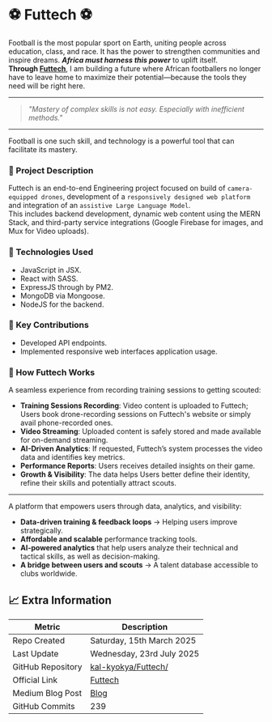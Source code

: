 # :soccer: Futtech :soccer:
Football is the most popular sport on Earth, uniting people across education, class, and race. It has the power to strengthen communities and inspire dreams. _**Africa must harness this power**_ to uplift itself.<br />
**Through [Futtech](https://www.futtech.kalkyokya.tech)**, I am building a future where African footballers no longer have to leave home to maximize their potential—because the tools they need will be right here.<br />

---

> _"Mastery of complex skills is not easy. Especially with inefficient methods."_

---

Football is one such skill, and technology is a powerful tool that can facilitate its mastery.


### :page_with_curl: Project Description
Futtech is an end-to-end Engineering project focused on build of ```camera-equipped drones```, development of a ```responsively designed web platform``` and integration of an ```assistive Large Language Model```.<br />
This includes backend development, dynamic web content using the MERN Stack, and third-party service integrations (Google Firebase for images, and Mux for Video uploads).

### :wrench: Technologies Used
- JavaScript in JSX.
- React with SASS.
- ExpressJS through by PM2.
- MongoDB via Mongoose.
- NodeJS for the backend.

### :key: Key Contributions
- Developed API endpoints.
- Implemented responsive web interfaces application usage.

### :telescope: How Futtech Works
A seamless experience from recording training sessions to getting scouted:
- **Training Sessions Recording**: Video content is uploaded to Futtech; Users book drone-recording sessions on Futtech's website or simply avail phone-recorded ones.
- **Video Streaming**: Uploaded content is safely stored and made available for on-demand streaming. 
- **AI-Driven Analytics**: If requested, Futtech’s system processes the video data and identifies key metrics.
- **Performance Reports**: Users receives detailed insights on their game.
- **Growth & Visibility**: The data helps Users better define their identity, refine their skills and potentially attract scouts.

---

A platform that empowers users through data, analytics, and visibility:
- **Data-driven training & feedback loops** → Helping users improve strategically.
- **Affordable and scalable** performance tracking tools.
- **AI-powered analytics** that help users analyze their technical and tactical skills, as well as decision-making.
- **A bridge between users and scouts** → A talent database accessible to clubs worldwide.

## 📈 **Extra Information**
| Metric | Description |
| ------ | --------- |
| Repo Created | Saturday, 15th March 2025 |
| Last Update | Wednesday, 23rd July 2025 |
| GitHub Repository | [kal-kyokya/Futtech/](https://github.com/kal-kyokya/Futtech) |
| Official Link | [Futtech](https://www.futtech.kalkyokya.tech/) |
| Medium Blog Post | [Blog](https://medium.com/@kal-kyokya/the-futtech-startup-a-journey-of-engineering-prototyping-debugging-entrepreneurship-e3bfb91d2de5) |
| GitHub Commits | 239 |
